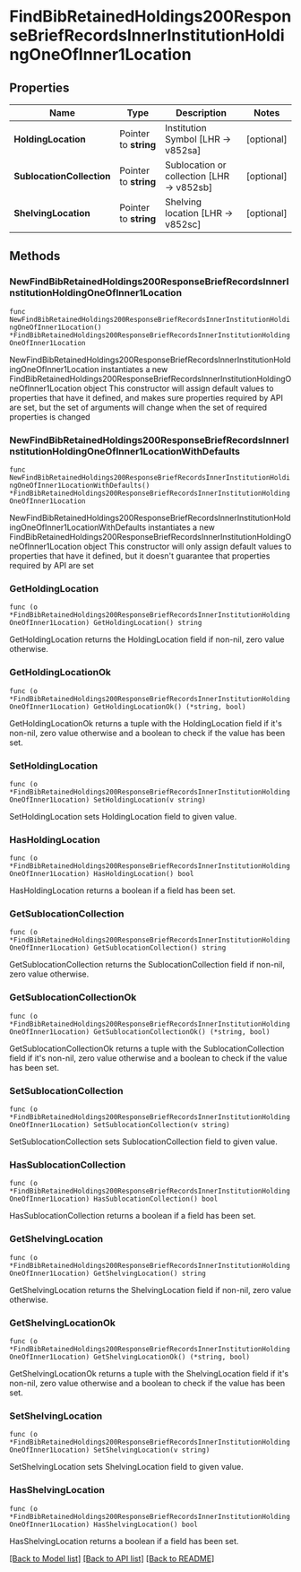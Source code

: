 # FindBibRetainedHoldings200ResponseBriefRecordsInnerInstitutionHoldingOneOfInner1Location

## Properties

Name | Type | Description | Notes
------------ | ------------- | ------------- | -------------
**HoldingLocation** | Pointer to **string** | Institution Symbol [LHR -&gt; v852sa] | [optional] 
**SublocationCollection** | Pointer to **string** | Sublocation or collection [LHR -&gt; v852sb] | [optional] 
**ShelvingLocation** | Pointer to **string** | Shelving location [LHR -&gt; v852sc] | [optional] 

## Methods

### NewFindBibRetainedHoldings200ResponseBriefRecordsInnerInstitutionHoldingOneOfInner1Location

`func NewFindBibRetainedHoldings200ResponseBriefRecordsInnerInstitutionHoldingOneOfInner1Location() *FindBibRetainedHoldings200ResponseBriefRecordsInnerInstitutionHoldingOneOfInner1Location`

NewFindBibRetainedHoldings200ResponseBriefRecordsInnerInstitutionHoldingOneOfInner1Location instantiates a new FindBibRetainedHoldings200ResponseBriefRecordsInnerInstitutionHoldingOneOfInner1Location object
This constructor will assign default values to properties that have it defined,
and makes sure properties required by API are set, but the set of arguments
will change when the set of required properties is changed

### NewFindBibRetainedHoldings200ResponseBriefRecordsInnerInstitutionHoldingOneOfInner1LocationWithDefaults

`func NewFindBibRetainedHoldings200ResponseBriefRecordsInnerInstitutionHoldingOneOfInner1LocationWithDefaults() *FindBibRetainedHoldings200ResponseBriefRecordsInnerInstitutionHoldingOneOfInner1Location`

NewFindBibRetainedHoldings200ResponseBriefRecordsInnerInstitutionHoldingOneOfInner1LocationWithDefaults instantiates a new FindBibRetainedHoldings200ResponseBriefRecordsInnerInstitutionHoldingOneOfInner1Location object
This constructor will only assign default values to properties that have it defined,
but it doesn't guarantee that properties required by API are set

### GetHoldingLocation

`func (o *FindBibRetainedHoldings200ResponseBriefRecordsInnerInstitutionHoldingOneOfInner1Location) GetHoldingLocation() string`

GetHoldingLocation returns the HoldingLocation field if non-nil, zero value otherwise.

### GetHoldingLocationOk

`func (o *FindBibRetainedHoldings200ResponseBriefRecordsInnerInstitutionHoldingOneOfInner1Location) GetHoldingLocationOk() (*string, bool)`

GetHoldingLocationOk returns a tuple with the HoldingLocation field if it's non-nil, zero value otherwise
and a boolean to check if the value has been set.

### SetHoldingLocation

`func (o *FindBibRetainedHoldings200ResponseBriefRecordsInnerInstitutionHoldingOneOfInner1Location) SetHoldingLocation(v string)`

SetHoldingLocation sets HoldingLocation field to given value.

### HasHoldingLocation

`func (o *FindBibRetainedHoldings200ResponseBriefRecordsInnerInstitutionHoldingOneOfInner1Location) HasHoldingLocation() bool`

HasHoldingLocation returns a boolean if a field has been set.

### GetSublocationCollection

`func (o *FindBibRetainedHoldings200ResponseBriefRecordsInnerInstitutionHoldingOneOfInner1Location) GetSublocationCollection() string`

GetSublocationCollection returns the SublocationCollection field if non-nil, zero value otherwise.

### GetSublocationCollectionOk

`func (o *FindBibRetainedHoldings200ResponseBriefRecordsInnerInstitutionHoldingOneOfInner1Location) GetSublocationCollectionOk() (*string, bool)`

GetSublocationCollectionOk returns a tuple with the SublocationCollection field if it's non-nil, zero value otherwise
and a boolean to check if the value has been set.

### SetSublocationCollection

`func (o *FindBibRetainedHoldings200ResponseBriefRecordsInnerInstitutionHoldingOneOfInner1Location) SetSublocationCollection(v string)`

SetSublocationCollection sets SublocationCollection field to given value.

### HasSublocationCollection

`func (o *FindBibRetainedHoldings200ResponseBriefRecordsInnerInstitutionHoldingOneOfInner1Location) HasSublocationCollection() bool`

HasSublocationCollection returns a boolean if a field has been set.

### GetShelvingLocation

`func (o *FindBibRetainedHoldings200ResponseBriefRecordsInnerInstitutionHoldingOneOfInner1Location) GetShelvingLocation() string`

GetShelvingLocation returns the ShelvingLocation field if non-nil, zero value otherwise.

### GetShelvingLocationOk

`func (o *FindBibRetainedHoldings200ResponseBriefRecordsInnerInstitutionHoldingOneOfInner1Location) GetShelvingLocationOk() (*string, bool)`

GetShelvingLocationOk returns a tuple with the ShelvingLocation field if it's non-nil, zero value otherwise
and a boolean to check if the value has been set.

### SetShelvingLocation

`func (o *FindBibRetainedHoldings200ResponseBriefRecordsInnerInstitutionHoldingOneOfInner1Location) SetShelvingLocation(v string)`

SetShelvingLocation sets ShelvingLocation field to given value.

### HasShelvingLocation

`func (o *FindBibRetainedHoldings200ResponseBriefRecordsInnerInstitutionHoldingOneOfInner1Location) HasShelvingLocation() bool`

HasShelvingLocation returns a boolean if a field has been set.


[[Back to Model list]](../README.md#documentation-for-models) [[Back to API list]](../README.md#documentation-for-api-endpoints) [[Back to README]](../README.md)


